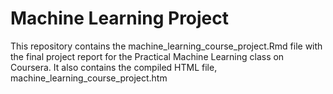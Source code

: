 # Machine Learning Project

This repository contains the machine_learning_course_project.Rmd file with the final project report for the Practical Machine Learning class on Coursera.
It also contains the compiled HTML file, machine_learning_course_project.htm
